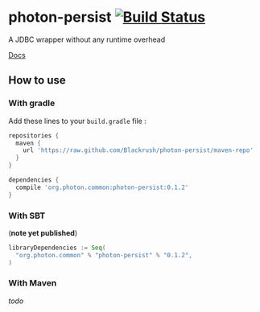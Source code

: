 photon-persist [![Build Status](https://travis-ci.org/Blackrush/photon-persist.png?branch=master)](https://travis-ci.org/Blackrush/photon-persist)
==============

A JDBC wrapper without any runtime overhead

[Docs](http://blackrush.github.io/photon-persist/)

## How to use

### With gradle

Add these lines to your `build.gradle` file :

```groovy
repositories {
  maven {
    url 'https://raw.github.com/Blackrush/photon-persist/maven-repo'
  }
}

dependencies {
  compile 'org.photon.common:photon-persist:0.1.2'
}
```

### With SBT

(**note yet published**)

```scala
libraryDependencies := Seq(
  "org.photon.common" % "photon-persist" % "0.1.2",
)
```

### With Maven

_todo_
